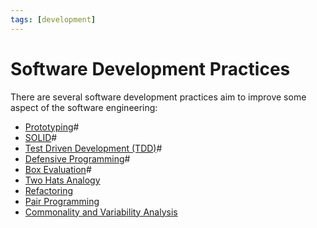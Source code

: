 ```yaml
---
tags: [development]
---
```


# Software Development Practices

There are several software development practices aim to improve some aspect of
the software engineering:
- [Prototyping](202207120959.md)#
- [SOLID](202202041514.md)#
- [Test Driven Development (TDD)](202206201159.md)#
- [Defensive Programming](202207072153.md)#
- [Box Evaluation](202209031945.md)#
- [Two Hats Analogy](202211191352.md)
- [Refactoring](202206032059.md)
- [Pair Programming](202407260032.md)
- [Commonality and Variability Analysis](lit/202501031254.md)
